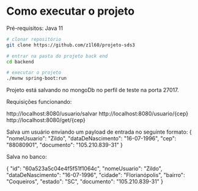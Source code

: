# Como executar o projeto

Pré-requisitos: Java 11

```bash
# clonar repositório
git clone https://github.com/z1l60/projeto-sds3

# entrar na pasta do projeto back end
cd backend

# executar o projeto
./mvnw spring-boot:run
```

Projeto está salvando no mongoDb no perfil de teste na porta 27017.

Requisições funcionando:

http://localhost:8080/usuario/salvar
http://localhost:8080/usuario/{cep}
http://localhost:8080/get/{cep}

Salva um usuário enviando um payload de entrada no seguinte formato:
{
    "nomeUsuario": "Zildo",
    "dataDeNascimento": "16-07-1996",
    "cep": "88080901",
    "documento": "105.210.839-31"
}

Salva no banco:

{
    "id": "60a523a5c04e4f5f51f1064c",
    "nomeUsuario": "Zildo",
    "dataDeNascimento": "16-07-1996",
    "cidade": "Florianópolis",
    "bairro": "Coqueiros",
    "estado": "SC",
    "documento": "105.210.839-31"
}


